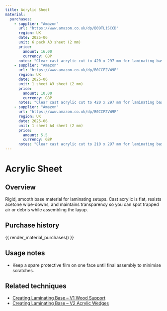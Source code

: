 ```yaml
---
title: Acrylic Sheet
material:
  purchases:
    - supplier: "Amazon"
      url: "https://www.amazon.co.uk/dp/B09TL1SCCD"
      region: UK
      date: 2025-06
      unit: 6 pack A3 sheet (2 mm)
      price:
        amount: 16.00
        currency: GBP
      notes: "Clear cast acrylic cut to 420 x 297 mm for laminating bases"
    - supplier: "Amazon"
      url: "https://www.amazon.co.uk/dp/B0CCF2VW9P"
      region: UK
      date: 2025-06
      unit: 1 sheet A3 sheet (2 mm)
      price:
        amount: 10.00
        currency: GBP
      notes: "Clear cast acrylic cut to 420 x 297 mm for laminating bases"
    - supplier: "Amazon"
      url: "https://www.amazon.co.uk/dp/B0CCF2VW9P"
      region: UK
      date: 2025-06
      unit: 1 sheet A4 sheet (2 mm)
      price:
        amount: 5.5
        currency: GBP
      notes: "Clear cast acrylic cut to 210 x 297 mm for laminating bases"
---
```

# Acrylic Sheet

## Overview
Rigid, smooth base material for laminating setups. Cast acrylic is flat, resists acetone wipe-downs, and maintains
transparency so you can spot trapped air or debris while assembling the layup.

## Purchase history

{{ render_material_purchases() }}

## Usage notes
- Keep a spare protective film on one face until final assembly to minimise scratches.

## Related techniques
- [Creating Laminating Base – V1 Wood Support](../techniques/creating-laminating-base/v1/wood-support.md)
- [Creating Laminating Base – V2 Acrylic Wedges](../techniques/creating-laminating-base/v2/acrylic-wedges.md)
